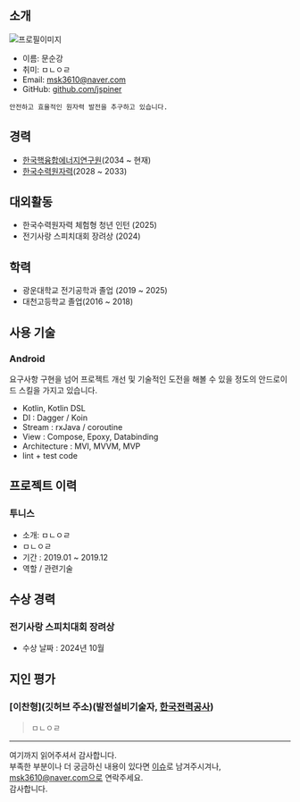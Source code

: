 ## 소개
![프로필이미지](https://avatars.githubusercontent.com/u/144924760?s=400&u=76cd669bcb87f01b76782e4944f4bc38129876aa&v=4)
- 이름: 문순강
- 취미: ㅁㄴㅇㄹ
- Email: msk3610@naver.com
- GitHub: [github.com/jspiner](https://github.com/jspiner)

```
안전하고 효율적인 원자력 발전을 추구하고 있습니다.
```

## 경력
- [한국핵융합에너지연구원](https://www.kfe.re.kr/)(2034 ~ 현재)
- [한국수력원자력](https://www.khnp.co.kr/main/index.do)(2028 ~ 2033) 

## 대외활동
- 한국수력원자력 체험형 청년 인턴 (2025)
- 전기사랑 스피치대회 장려상 (2024)

## 학력
- 광운대학교 전기공학과 졸업 (2019 ~ 2025)
- 대천고등학교 졸업(2016 ~ 2018)

## 사용 기술
### Android
요구사항 구현을 넘어 프로젝트 개선 및 기술적인 도전을 해볼 수 있을 정도의 안드로이드 스킬을 가지고 있습니다.
- Kotlin, Kotlin DSL
- DI : Dagger / Koin
- Stream : rxJava / coroutine
- View : Compose, Epoxy, Databinding
- Architecture : MVI, MVVM, MVP
- lint + test code

## 프로젝트 이력

### 투니스
- 소개: ㅁㄴㅇㄹ
- ㅁㄴㅇㄹ
- 기간 : 2019.01 ~ 2019.12
- 역할 / 관련기술

## 수상 경력

### 전기사랑 스피치대회 장려상
- 수상 날짜 : 2024년 10월

## 지인 평가
### [이찬형](깃허브 주소)(발전설비기술자, [한국전력공사](http://www.kepco.co.kr/))
>ㅁㄴㅇㄹ

----

여기까지 읽어주셔서 감사합니다. <br/>
부족한 부분이나 더 궁금하신 내용이 있다면 [이슈](https://github.com/moonsungang/resume/issues)로 남겨주시겨나, msk3610@naver.com으로 연락주세요.<br/>
감사합니다.
